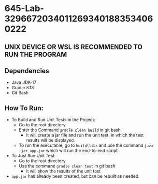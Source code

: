 # 645-Lab-32966720340112693401883534060222

## UNIX DEVICE OR WSL IS RECOMMENDED TO RUN THE PROGRAM

## Dependencies
- Java JDK-17
- Gradle 8.13
- Git Bash

## How To Run:
- To Build and Run Unit Tests in the Project:
  - Go to the root directory
  - Enter the Command `gradle clean build` in git bash
    - It will create a jar file and run the unit test, in which the test results will be displayed.
  - To run the executable, go to `build\libs` and use the command `java -jar app.jar` which will run the end-to-end script
- To Just Run Unit Test:
  - Go to the root directory
  - Use the command `gradle clean test` in git bash
    - It will show the results of the unit test
- `app.jar` has already been created, but can be rebuilt as needed.
      

